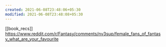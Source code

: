 ```yaml
---
created: 2021-06-08T23:48:06+05:30
modified: 2021-06-08T23:48:08+05:30
---
```

[[book_recs]]
https://www.reddit.com/r/Fantasy/comments/nv3sup/female_fans_of_fantasy_what_are_your_favourite
